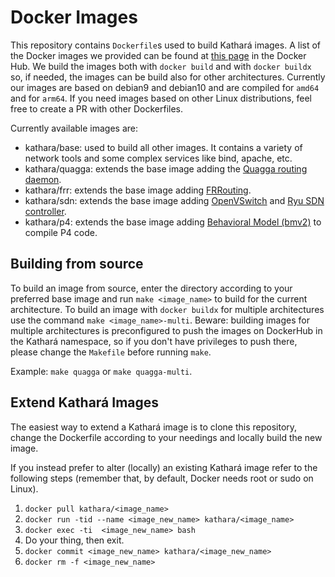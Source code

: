 # Docker Images

This repository contains `Dockerfile`s used to build Kathará images. A list of the Docker images we provided can be found at [this page](https://hub.docker.com/u/kathara/) in the Docker Hub.
We build the images both with `docker build` and with `docker buildx` so, if needed, the images can be build also for other architectures.
Currently our images are based on debian9 and debian10 and are compiled for `amd64` and for `arm64`.
If you need images based on other Linux distributions, feel free to create a PR with other Dockerfiles.


Currently available images are:
- kathara/base: used to build all other images. It contains a variety of network tools and some complex services like bind, apache, etc.
- kathara/quagga: extends the base image adding the [Quagga routing daemon](https://www.nongnu.org/quagga/).
- kathara/frr: extends the base image adding [FRRouting](https://frrouting.org/).
- kathara/sdn: extends the base image adding [OpenVSwitch](https://www.openvswitch.org/) and [Ryu SDN controller](https://osrg.github.io/ryu/).
- kathara/p4: extends the base image adding [Behavioral Model (bmv2)](https://github.com/p4lang/behavioral-model) to compile P4 code.

## Building from source
To build an image from source, enter the directory according to your preferred base image and run `make <image_name>` to build for the current architecture.
To build an image with `docker buildx` for multiple architectures use the command `make <image_name>-multi`.
Beware: building images for multiple architectures is preconfigured to push the images on DockerHub in the Kathará namespace, so if you don't have privileges to push there, please change the `Makefile` before running `make`.

Example: `make quagga` or `make quagga-multi`.

## Extend Kathará Images

The easiest way to extend a Kathará image is to clone this repository, change the Dockerfile according to your needings and locally build the new image.

If you instead prefer to alter (locally) an existing Kathará image refer to the following steps (remember that, by default, Docker needs root or sudo on Linux).
1. `docker pull kathara/<image_name>`
2. `docker run -tid --name <image_new_name> kathara/<image_name>`
3. `docker exec -ti  <image_new_name> bash`
4. Do your thing, then exit.
5. `docker commit <image_new_name> kathara/<image_new_name>`
6. `docker rm -f <image_new_name>`
